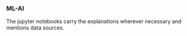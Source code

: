 ### ML-AI

The jupyter notebooks carry the explanations wherever necessary and mentions data sources.
